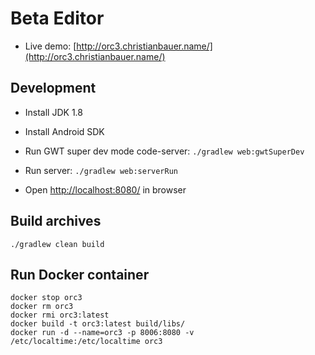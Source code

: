 # Beta Editor

* Live demo: [http://orc3.christianbauer.name/](http://orc3.christianbauer.name/)

Development
---

* Install JDK 1.8

* Install Android SDK

* Run GWT super dev mode code-server: `./gradlew web:gwtSuperDev`

* Run server: `./gradlew web:serverRun`

* Open [http://localhost:8080/](http://localhost:8080/) in browser

Build archives
---

    ./gradlew clean build

Run Docker container
---

    docker stop orc3
    docker rm orc3
    docker rmi orc3:latest
    docker build -t orc3:latest build/libs/
    docker run -d --name=orc3 -p 8006:8080 -v /etc/localtime:/etc/localtime orc3
